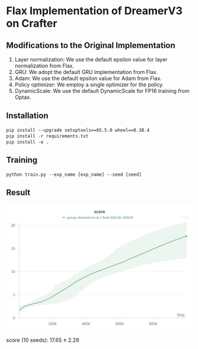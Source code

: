 # Flax Implementation of DreamerV3 on Crafter

## Modifications to the Original Implementation

1. Layer normalization: We use the default epsilon value for layer normalization from Flax.
2. GRU: We adopt the default GRU implementation from Flax.
3. Adam: We use the default epsilon value for Adam from Flax. 
4. Policy optimizer: We employ a single optimizer for the policy.
5. DynamicScale: We use the default DynamicScale for FP16 training from Optax.

## Installation
```
pip install --upgrade setuptools==65.5.0 wheel==0.38.4
pip install -r requirements.txt
pip install -e .
```

## Training
```
python train.py --exp_name [exp_name] --seed [seed]
```

## Result

<img src="figures/score.png" width="600">

score (10 seeds): 17.65 ± 2.29
